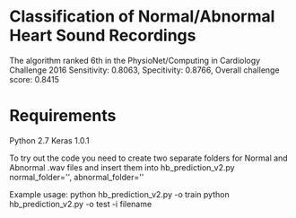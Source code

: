 # Classification of Normal/Abnormal Heart Sound Recordings
The algorithm ranked 6th in the PhysioNet/Computing in Cardiology Challenge 2016
Sensitivity: 0.8063, Specitivity: 0.8766, Overall challenge score: 0.8415

# Requirements
Python 2.7
Keras 1.0.1

To try out the code you need to create two separate folders for Normal and Abnormal .wav files and insert them into hb_prediction_v2.py 
normal_folder='',  abnormal_folder=''

Example usage:
python hb_prediction_v2.py -o train
python hb_prediction_v2.py -o test -i filename


